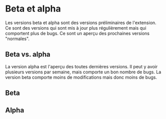 # Beta et alpha
Les versions beta et alpha sont des versions préliminaires de l'extension. Ce sont des versions qui sont mis à jour plus régulièrement mais qui comportent plus de bugs. Ce sont un aperçu des prochaines versions "normales".

## Beta vs. alpha
La version alpha est l'aperçu des toutes dernières versions. Il peut y avoir plusieurs versions par semaine, mais comporte un bon nombre de bugs. La version beta comporte moins de modifications mais donc moins de bugs.

## Beta
## Alpha
